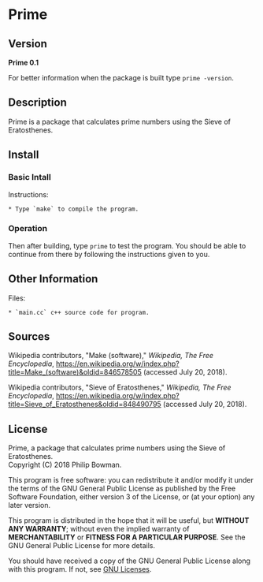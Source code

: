 Prime
=====

## Version

**Prime 0.1**

For better information when the package is built type `prime -version`.

## Description

Prime is a package that calculates prime numbers using the Sieve of Eratosthenes.

## Install

### Basic Intall

Instructions:
	
	* Type `make` to compile the program.

### Operation

Then after building, type `prime` to test the program. You should be able to continue from there by following the instructions given to you. 

## Other Information

Files:

	* `main.cc` c++ source code for program.

## Sources

Wikipedia contributors, "Make (software)," _Wikipedia, The Free Encyclopedia_, https://en.wikipedia.org/w/index.php?title=Make_(software)&oldid=846578505 (accessed July 20, 2018).

Wikipedia contributors, "Sieve of Eratosthenes," _Wikipedia, The Free Encyclopedia_, https://en.wikipedia.org/w/index.php?title=Sieve_of_Eratosthenes&oldid=848490795 (accessed July 20, 2018).

## License

Prime, a package that calculates prime numbers using the Sieve of Eratosthenes.  
Copyright (C) 2018 Philip Bowman.

This program is free software: you can redistribute it and/or modify
it under the terms of the GNU General Public License as published by
the Free Software Foundation, either version 3 of the License, or
(at your option) any later version.

This program is distributed in the hope that it will be useful,
but **WITHOUT ANY WARRANTY**; without even the implied warranty of
**MERCHANTABILITY** or **FITNESS FOR A PARTICULAR PURPOSE**.  See the
GNU General Public License for more details.

You should have received a copy of the GNU General Public License
along with this program.  If not, see [GNU Licenses](https://www.gnu.org/licenses/).